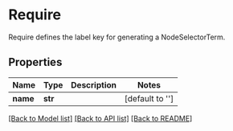 # Require

Require defines the label key for generating a NodeSelectorTerm.
## Properties
Name | Type | Description | Notes
------------ | ------------- | ------------- | -------------
**name** | **str** |  | [default to '']

[[Back to Model list]](../README.md#documentation-for-models) [[Back to API list]](../README.md#documentation-for-api-endpoints) [[Back to README]](../README.md)


